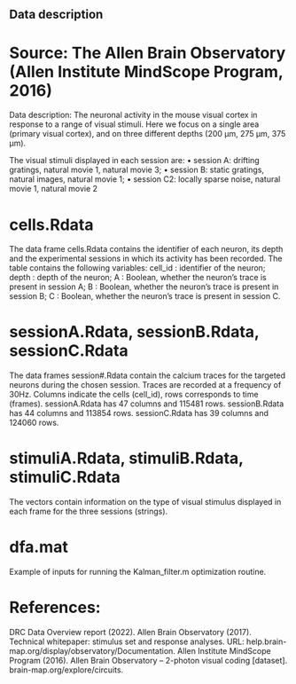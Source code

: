 ## Data description
# Source: The Allen Brain Observatory (Allen Institute MindScope Program, 2016)

Data description: The neuronal activity in the mouse visual cortex in response to a range of visual stimuli. Here we focus on a single area (primary visual cortex), and on three different depths (200 μm, 275 μm, 375 μm).

The visual stimuli displayed in each session are:
• session A: drifting gratings, natural movie 1, natural movie 3;
• session B: static gratings, natural images, natural movie 1;
• session C2: locally sparse noise, natural movie 1, natural movie 2


# cells.Rdata
The data frame cells.Rdata contains the identifier of each neuron, its depth and the experimental sessions in which its activity has been recorded. The table contains the following variables:
cell_id : identifier of the neuron;
depth : depth of the neuron;
A : Boolean, whether the neuron’s trace is present in session A; B : Boolean, whether the neuron’s trace is present in session B; C : Boolean, whether the neuron’s trace is present in session C.

# sessionA.Rdata, sessionB.Rdata, sessionC.Rdata
The data frames session#.Rdata contain the calcium traces for the targeted neurons during the chosen session. Traces are recorded at a frequency of 30Hz. Columns indicate the cells (cell_id), rows corresponds to time (frames).
sessionA.Rdata has 47 columns and 115481 rows. sessionB.Rdata has 44 columns and 113854 rows. sessionC.Rdata has 39 columns and 124060 rows.

# stimuliA.Rdata, stimuliB.Rdata, stimuliC.Rdata
The vectors contain information on the type of visual stimulus displayed in each frame for the three sessions (strings).

# dfa.mat 
Example of inputs for running the Kalman_filter.m optimization routine.


# References:

DRC Data Overview report (2022). 
Allen Brain Observatory (2017). Technical whitepaper: stimulus set and response analyses. URL: help.brain-map.org/display/observatory/Documentation.
Allen Institute MindScope Program (2016). Allen Brain Observatory – 2-photon visual coding [dataset]. brain-map.org/explore/circuits.
